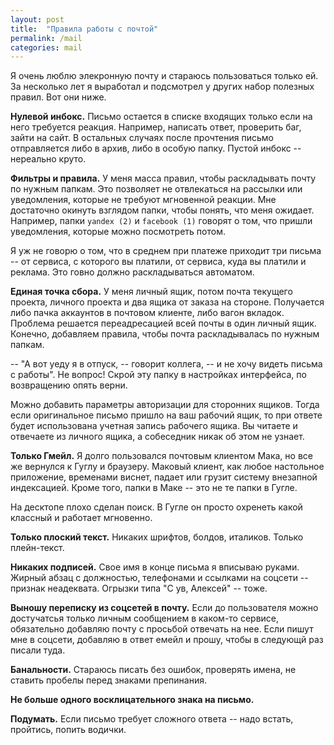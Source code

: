```yaml
---
layout: post
title:  "Правила работы с почтой"
permalink: /mail
categories: mail
---
```


Я очень люблю элекронную почту и стараюсь пользоваться только ей. За несколько
лет я выработал и подсмотрел у других набор полезных правил. Вот они ниже.

**Нулевой инбокс.** Письмо остается в списке входящих только если на него
требуется реакция. Например, написать ответ, проверить баг, зайти на сайт. В
остальных случаях после прочтения письмо отправляется либо в архив, либо в
особую папку. Пустой инбокс -- нереально круто.

**Фильтры и правила.** У меня масса правил, чтобы раскладывать почту по нужным
папкам. Это позволяет не отвлекаться на рассылки или уведомления, которые не
требуют мгновенной реакции. Мне достаточно окинуть взглядом папки, чтобы понять,
что меня ожидает. Например, папки `yandex (2)` и `facebook (1)` говорят о том,
что пришли уведомления, которые можно посмотреть потом.

Я уж не говорю о том, что в среднем при платеже приходит три письма -- от
сервиса, с которого вы платили, от сервиса, куда вы платили и реклама. Это говно
должно раскладываться автоматом.

**Единая точка сбора.** У меня личный ящик, потом почта текущего проекта,
личного проекта и два ящика от заказа на стороне. Получается либо пачка
аккаунтов в почтовом клиенте, либо вагон вкладок. Проблема решается
переадресацией всей почты в один личный ящик. Конечно, добавляем правила, чтобы
почта раскладывалась по нужным папкам.

-- "А вот уеду я в отпуск, -- говорит коллега, -- и не хочу видеть письма с
работы". Не вопрос! Скрой эту папку в настройках интерфейса, по возвращению
опять верни.

Можно добавить параметры авторизации для сторонних ящиков. Тогда если
оригинальное письмо пришло на ваш рабочий ящик, то при ответе будет использована
учетная запись рабочего ящика. Вы читаете и отвечаете из личного ящика, а
собеседник никак об этом не узнает.

**Только Гмейл.** Я долго пользовался почтовым клиентом Мака, но все же вернулся
к Гуглу и браузеру. Маковый клиент, как любое настольное приложение, временами
виснет, падает или грузит систему внезапной индексацией. Кроме того, папки в
Маке -- это не те папки в Гугле.

На десктопе плохо сделан поиск. В Гугле он просто охренеть какой классный и
работает мгновенно.

**Только плоский текст.** Никаких шрифтов, болдов, италиков. Только
плейн-текст.

**Никаких подписей.** Свое имя в конце письма я вписываю руками. Жирный абзац с
должностью, телефонами и ссылками на соцсети -- признак неадеквата. Огрызки типа
"С ув, Алексей" -- тоже.

**Выношу переписку из соцсетей в почту.** Если до пользователя можно достучатсья
только личным сообщением в каком-то сервисе, обязательно добавляю почту с
просьбой отвечать на нее. Если пишут мне в соцсети, добавляю в ответ емейл и
прошу, чтобы в следующй раз писали туда.

**Банальности.** Стараюсь писать без ошибок, проверять имена, не ставить пробелы
перед знаками препинания.

**Не больше одного восклицательного знака на письмо.**

**Подумать.** Если письмо требует сложного ответа -- надо встать, пройтись,
попить водички.
